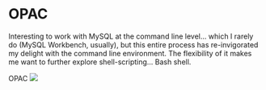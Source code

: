 # OPAC

Interesting to work with MySQL at the command line level... which I rarely do (MySQL Workbench, usually), but this entire process has re-invigorated my delight with the command line environment. The flexibility of it makes me want to further explore shell-scripting... Bash shell.

OPAC <img src='../opac1.png'>


